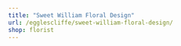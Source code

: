 ```yaml
---
title: "Sweet William Floral Design"
url: /egglescliffe/sweet-william-floral-design/
shop: florist
---
```

